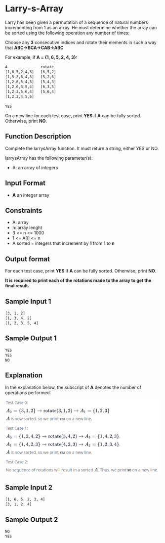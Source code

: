 # Larry-s-Array

Larry has been given a permutation of a sequence of natural numbers incrementing from 1 as an array. He must determine whether the array can be sorted using the following operation any number of times:

Choose any **3** consecutive indices and rotate their elements in such a way that **ABC->BCA->CAB->ABC**

For example, if **A = {1, 6, 5, 2, 4, 3}:**
```
A		        rotate 
[1,6,5,2,4,3]	[6,5,2]
[1,5,2,6,4,3]	[5,2,6]
[1,2,6,5,4,3]	[5,4,3]
[1,2,6,3,5,4]	[6,3,5]
[1,2,3,5,6,4]	[5,6,4]
[1,2,3,4,5,6]

YES
```

On a new line for each test case, print **YES** if **A** can be fully sorted. Otherwise, print **NO**.

## Function Description

Complete the larrysArray function. It must return a string, either YES or NO.

larrysArray has the following parameter(s):

* A: an array of integers

## Input Format

* **A** an integer array

## Constraints
* A: array
* n: array lenght
* 3 <= n <= 1000
* 1 <= A[i] <= n
* A sorted = integers that increment by **1** from 1 to **n**

## Output format
For each test case, print **YES** if **A** can be fully sorted. Otherwise, print **NO**.

**It is required to print each of the rotations made to the array to get the final result.**

## Sample Input 1
```
[3, 1, 2]
[1, 3, 4, 2]
[1, 2, 3, 5, 4]
```

## Sample Output 1
```
YES
YES
NO
```

## Explanation

In the explanation below, the subscript of **A** denotes the number of operations performed.

![image1](image1.png)

## Sample Input 2
```
[1, 6, 5, 2, 3, 4]
[3, 1, 2, 4]
```

## Sample Output 2
```
NO
YES
```




